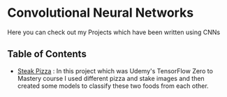 # Convolutional Neural Networks
Here you can check out my Projects which have been written using CNNs

## Table of Contents

* [Steak Pizza]() : In this project which was Udemy's TensorFlow Zero to Mastery course I used different pizza and stake images and then created some models to classify these two foods from each other.